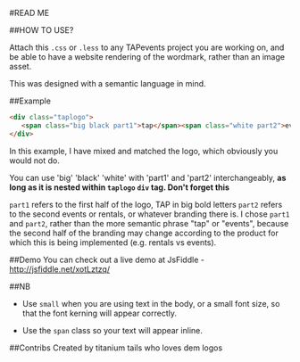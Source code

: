 #READ ME

##HOW TO USE?

Attach this `.css` or `.less` to any TAPevents project you are working on, and be able to have a website rendering of the wordmark, rather than an image asset.

This was designed with a semantic language in mind.

##Example

```html
<div class="taplogo">
   <span class="big black part1">tap</span><span class="white part2">events</span>
</div>
```

In this example, I have mixed and matched the logo, which obviously you would not do. 

You can use 'big' 'black' 'white' with 'part1' and 'part2' interchangeably, 
__as long as it is nested within `taplogo` `div` tag. Don't forget this__

`part1` refers to the first half of the logo, TAP in big bold letters
`part2` refers to the second events or rentals, or whatever branding there is.
I chose `part1` and `part2`, rather than the more semantic phrase "tap" or "events", because the second half of the branding may change according to the product for which this is being implemented (e.g. rentals vs events).

##Demo
You can check out a live demo at JsFiddle - http://jsfiddle.net/xotLztzq/

##NB
- Use `small` when you are using text in the body, or a small font size, so that the font kerning will appear correctly.

- Use the `span` class so your text will appear inline.

##Contribs
Created by titanium tails who loves dem logos